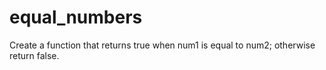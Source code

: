 # equal_numbers
Create a function that returns true when num1 is equal to num2; otherwise return false.
